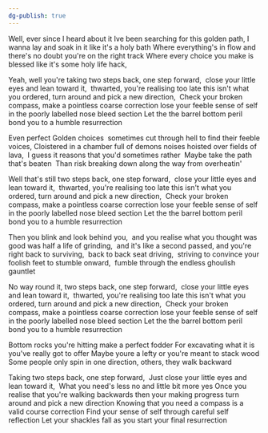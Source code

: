 ```yaml
---
dg-publish: true
---
```

Well, ever since I heard about it Ive been searching for this golden path,
I wanna lay and soak in it like it's a holy bath
Where everything's in flow and there's no doubt you're on the right track
Where every choice you make is blessed like it's some holy life hack,

Yeah, well you're taking two steps back, one step forward, 
close your little eyes and lean toward it, 
thwarted, you're realising too late this isn't what you ordered,
turn around and pick a new direction, 
Check your broken compass, make a pointless coarse correction
lose your feeble sense of self in the poorly labelled nose bleed section
Let the the barrel bottom peril bond you to a humble resurrection

Even perfect Golden choices 
sometimes cut through hell to find their feeble voices,
Cloistered in a chamber full of demons noises
hoisted over fields of lava, 
I guess it reasons that you'd sometimes rather 
Maybe take the path that's beaten 
Than risk breaking down along the way from overheatin'

Well that's still two steps back, one step forward, 
close your little eyes and lean toward it, 
thwarted, you're realising too late this isn't what you ordered,
turn around and pick a new direction, 
Check your broken compass, make a pointless coarse correction
lose your feeble sense of self in the poorly labelled nose bleed section
Let the the barrel bottom peril bond you to a humble resurrection

Then you blink and look behind you, 
and you realise what you thought was good was half a life of grinding, 
and it's like a second passed, and you're right back to surviving, 
back to back seat driving, 
striving to convince your foolish feet to stumble onward, 
fumble through the endless ghoulish gauntlet

No way round it, two steps back, one step forward, 
close your little eyes and lean toward it, 
thwarted, you're realising too late this isn't what you ordered,
turn around and pick a new direction, 
Check your broken compass, make a pointless coarse correction
lose your feeble sense of self in the poorly labelled nose bleed section
Let the the barrel bottom peril bond you to a humble resurrection

Bottom rocks you're hitting make a perfect fodder
For excavating what it is you've really got to offer
Maybe youre a lefty or you're meant to stack wood
Some people only spin in one direction, others, they walk backward

Taking two steps back, one step forward, 
Just close your little eyes and lean toward it, 
What you need's less no and little bit more yes
Once you realise that you're walking backwards then your making progress
turn around and pick a new direction
Knowing that you need a compass is a valid course correction
Find your sense of self through careful self reflection
Let your shackles fall as you start your final resurrection